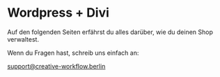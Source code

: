 # Wordpress + Divi

Auf den folgenden Seiten erfährst du alles darüber, wie du deinen Shop verwaltest.

Wenn du Fragen hast, schreib uns einfach an:

[support@creative-workflow.berlin](mailto:support@creative-workflow.berlin)
